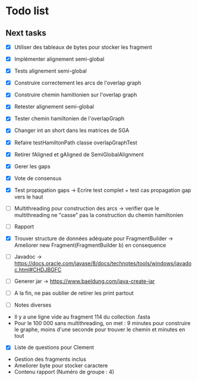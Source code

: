 Todo list
====

## Next tasks

- [x] Utiliser des tableaux de bytes pour stocker les fragment
- [x] Implémenter alignement semi-global
- [x] Tests alignement semi-global
- [x] Construire correctement les arcs de l'overlap graph
- [x] Construire chemin hamitlonien sur l'overlap graph
- [x] Retester alignement semi-global
- [x] Tester chemin hamiltonien de l'overlapGraph
- [x] Changer int an short dans les matrices de SGA
- [x] Refaire testHamiltonPath classe overlapGraphTest
- [x] Retirer fAligned et gAligned de SemiGlobalAlignment
- [x] Gerer les gaps
- [x] Vote de consensus
- [x] Test propagation gaps -> Ecrire test complet + test cas propagation gap vers le haut
- [ ] Multithreading pour construction des arcs -> verifier que le multithreading ne "casse" pas la construction du chemin hamiltonien
- [ ] Rapport
- [x] Trouver structure de données adéquate pour FragmentBuilder -> Ameliorer new Fragment(FragmentBuilder b) en consequence
- [ ] Javadoc   ->  https://docs.oracle.com/javase/8/docs/technotes/tools/windows/javadoc.html#CHDJBGFC
- [ ] Generer jar  ->  https://www.baeldung.com/java-create-jar
- [ ] A la fin, ne pas oublier de retirer les print partout



- [ ] Notes diverses
- Il y a une ligne vide au fragment 114 du collection .fasta
- Pour le 100 000 sans multithreading, on met : 9 minutes pour construire le graphe, moins d'une seconde pour trouver le chemin et  minutes en tout


- [x] Liste de questions pour Clement

- Gestion des fragments inclus
- Ameliorer byte pour stocker caractere
- Contenu rapport (Numéro de groupe : 4)
